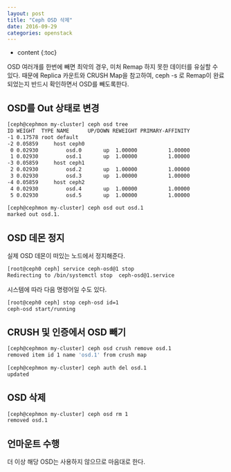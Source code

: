 ```yaml
---
layout: post
title: "Ceph OSD 삭제"
date: 2016-09-29
categories: openstack
---
```


* content
{:toc}

OSD 여러개를 한번에 빼면 최악의 경우, 미처 Remap 하지 못한 데이터를 유실할 수 있다.
때문에 Replica 카운트와 CRUSH Map을 참고하여, ceph -s 로 Remap이 완료되었는지 반드시 확인하면서 OSD를 빼도록한다.


## OSD를 Out 상태로 변경

```bash
[ceph@cephmon my-cluster] ceph osd tree
ID WEIGHT  TYPE NAME      UP/DOWN REWEIGHT PRIMARY-AFFINITY
-1 0.17578 root default
-2 0.05859     host ceph0
 0 0.02930         osd.0       up  1.00000          1.00000
 1 0.02930         osd.1       up  1.00000          1.00000
-3 0.05859     host ceph1
 2 0.02930         osd.2       up  1.00000          1.00000
 3 0.02930         osd.3       up  1.00000          1.00000
-4 0.05859     host ceph2
 4 0.02930         osd.4       up  1.00000          1.00000
 5 0.02930         osd.5       up  1.00000          1.00000
 
[ceph@cephmon my-cluster] ceph osd out osd.1
marked out osd.1.
```


## OSD 데몬 정지

실제 OSD 데몬이 떠있는 노드에서 정지해준다.

```bash
[root@ceph0 ceph] service ceph-osd@1 stop
Redirecting to /bin/systemctl stop  ceph-osd@1.service
```

시스템에 따라 다음 명령어일 수도 있다.

```bash
[root@ceph0 ceph] stop ceph-osd id=1
ceph-osd start/running
```


## CRUSH 및 인증에서 OSD 빼기

```bash
[ceph@cephmon my-cluster] ceph osd crush remove osd.1
removed item id 1 name 'osd.1' from crush map
 
[ceph@cephmon my-cluster] ceph auth del osd.1
updated
```
 

## OSD 삭제

```bash
[ceph@cephmon my-cluster] ceph osd rm 1
removed osd.1
```
 

## 언마운트 수행

더 이상 해당 OSD는 사용하지 않으므로 마음대로 한다.